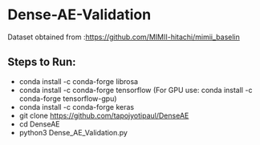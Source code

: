 # Dense-AE-Validation
Dataset obtained from :https://github.com/MIMII-hitachi/mimii_baselin
## Steps to Run:
- conda install -c conda-forge librosa
- conda install -c conda-forge tensorflow (For GPU use: conda install -c conda-forge tensorflow-gpu)
- conda install -c conda-forge keras
- git clone https://github.com/tapojyotipaul/DenseAE
- cd DenseAE
- python3 Dense_AE_Validation.py 
